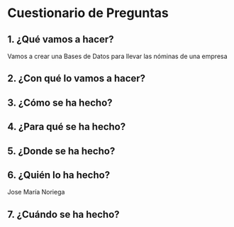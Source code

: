 # Cuestionario de Preguntas
## 1. ¿Qué vamos a hacer?
Vamos a crear una Bases de Datos para llevar las nóminas de una empresa
## 2. ¿Con qué lo vamos a hacer?

## 3. ¿Cómo se ha hecho?

## 4. ¿Para qué se ha hecho?

## 5. ¿Donde se ha hecho?

## 6. ¿Quién lo ha hecho?

Jose María Noriega

## 7. ¿Cuándo se ha hecho?
